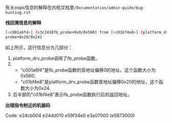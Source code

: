 有关oops信息的解释在内核文档里`/Documentation/admin-guide/bug-hunting.rst`

**栈回溯信息的解释**

```bash
[<c001a6f4>] (s3c2410fb_probe+0x0/0x560) from [<c01bf4e8>] (platform_drv_
probe+0x20/0x24)
```

如上所示，这行信息分为几部分：

1. platform_drv_probe调用了fb_probe函数。
2. * "c001a6f4"是fb_probe函数的首地址偏移0的地址，这个函数大小为0x560;
   * "c01bf4e8"是platform_drv_probe函数首地址偏移0x20的地址，这个函数大小为0x24.
3. 后半部的"c01bf4e8"表示fb_probe函数执行后的返回地址。

**出错指令附近的机器码**

Code: e24cb004 e24dd010 e59f34e0 e3a07000 (e5873000)

